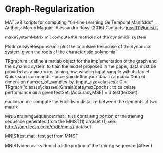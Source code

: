 # Graph-Regularization
MATLAB scripts for computing “On-line Learning On Temporal Manifolds”
Authors: Marco Maggini, Alessandro Rossi (2016) 
Contacts: rossi111@unisi.it


makeSystemMatrix.m : compute the matrices of the dynamical system

PlotImpulsiveResponse.m : plot the Impulsive Response of the dynamical system, given the roots of the characteristic polynomial

TRgraph.m : define a matlab object for the implementation of the graph and the dynamic system to train the model proposed in the paper, data must be provided as a matrix containing row-wise an input sample with its target.
Quick start commands - once you define your data in a matrix Data of dimension number_of_samples-by-(input_size+classes): 
G = TRgraph('classes',classes);G.train(data,maxEpochs);
to calculate performance on a given testSet: [Accuracy,MSE] = G.test(testSet);

euclidean.m : compute the Euclidean distance between the elements of two matrix

MNISTtrainingSequence*.mat : files containing portion of the training sequence generated from the MNIST(1) dataset 
(1) see: http://yann.lecun.com/exdb/mnist/ dataset

MNISTtest.mat : test set from MNIST

MNISTvideo.avi : video of a little portion of the training sequence (40sec)
